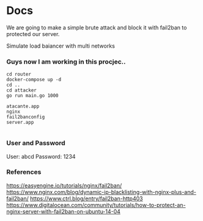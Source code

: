 # Docs

We are going to make a simple brute attack and block it with fail2ban to protected our server.

Simulate load baiancer with multi networks

### Guys now I am working in this procjec..

```
cd router
docker-compose up -d
cd ..
cd attacker
go run main.go 1000
```


```
atacante.app
nginx
fail2banconfig
server.app


```
### User and Password

User: abcd 
Password: 1234 


### References

https://easyengine.io/tutorials/nginx/fail2ban/
https://www.nginx.com/blog/dynamic-ip-blacklisting-with-nginx-plus-and-fail2ban/
https://www.ctrl.blog/entry/fail2ban-http403
https://www.digitalocean.com/community/tutorials/how-to-protect-an-nginx-server-with-fail2ban-on-ubuntu-14-04


